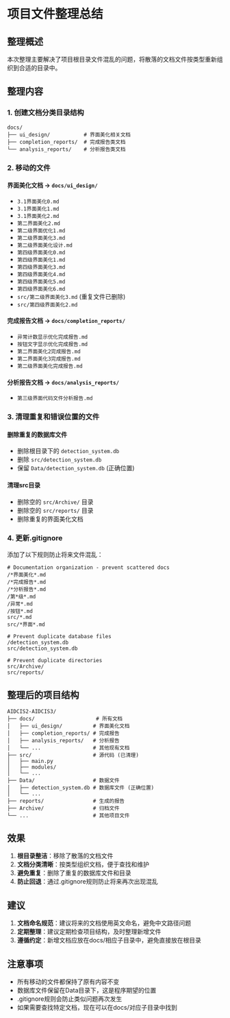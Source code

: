 # 项目文件整理总结

## 整理概述

本次整理主要解决了项目根目录文件混乱的问题，将散落的文档文件按类型重新组织到合适的目录中。

## 整理内容

### 1. 创建文档分类目录结构

```
docs/
├── ui_design/           # 界面美化相关文档
├── completion_reports/  # 完成报告类文档
└── analysis_reports/    # 分析报告类文档
```

### 2. 移动的文件

#### 界面美化文档 → `docs/ui_design/`
- `3.1界面美化0.md`
- `3.1界面美化1.md`
- `3.1界面美化2.md`
- `第二界面美化2.md`
- `第二级界面优化1.md`
- `第二级界面美化3.md`
- `第二级界面美化设计.md`
- `第四级界面美化0.md`
- `第四级界面美化1.md`
- `第四级界面美化3.md`
- `第四级界面美化4.md`
- `第四级界面美化5.md`
- `第四级界面美化6.md`
- `src/第二级界面美化3.md` (重复文件已删除)
- `src/第四级界面美化2.md`

#### 完成报告文档 → `docs/completion_reports/`
- `异常计数显示优化完成报告.md`
- `按钮文字显示优化完成报告.md`
- `第二界面美化2完成报告.md`
- `第二界面美化3完成报告.md`
- `第二级界面美化完成报告.md`

#### 分析报告文档 → `docs/analysis_reports/`
- `第三级界面代码文件分析报告.md`

### 3. 清理重复和错误位置的文件

#### 删除重复的数据库文件
- 删除根目录下的 `detection_system.db`
- 删除 `src/detection_system.db`
- 保留 `Data/detection_system.db` (正确位置)

#### 清理src目录
- 删除空的 `src/Archive/` 目录
- 删除空的 `src/reports/` 目录
- 删除重复的界面美化文档

### 4. 更新.gitignore

添加了以下规则防止将来文件混乱：

```gitignore
# Documentation organization - prevent scattered docs
/*界面美化*.md
/*完成报告*.md
/*分析报告*.md
/第*级*.md
/异常*.md
/按钮*.md
src/*.md
src/*界面*.md

# Prevent duplicate database files
/detection_system.db
src/detection_system.db

# Prevent duplicate directories
src/Archive/
src/reports/
```

## 整理后的项目结构

```
AIDCIS2-AIDCIS3/
├── docs/                    # 所有文档
│   ├── ui_design/          # 界面美化文档
│   ├── completion_reports/ # 完成报告
│   ├── analysis_reports/   # 分析报告
│   └── ...                 # 其他现有文档
├── src/                    # 源代码 (已清理)
│   ├── main.py
│   ├── modules/
│   └── ...
├── Data/                   # 数据文件
│   ├── detection_system.db # 数据库文件 (正确位置)
│   └── ...
├── reports/                # 生成的报告
├── Archive/                # 归档文件
└── ...                     # 其他项目文件
```

## 效果

1. **根目录整洁**：移除了散落的文档文件
2. **文档分类清晰**：按类型组织文档，便于查找和维护
3. **避免重复**：删除了重复的数据库文件和目录
4. **防止回退**：通过.gitignore规则防止将来再次出现混乱

## 建议

1. **文档命名规范**：建议将来的文档使用英文命名，避免中文路径问题
2. **定期整理**：建议定期检查项目结构，及时整理新增文件
3. **遵循约定**：新增文档应放在docs/相应子目录中，避免直接放在根目录

## 注意事项

- 所有移动的文件都保持了原有内容不变
- 数据库文件保留在Data目录下，这是程序期望的位置
- .gitignore规则会防止类似问题再次发生
- 如果需要查找特定文档，现在可以在docs/对应子目录中找到
